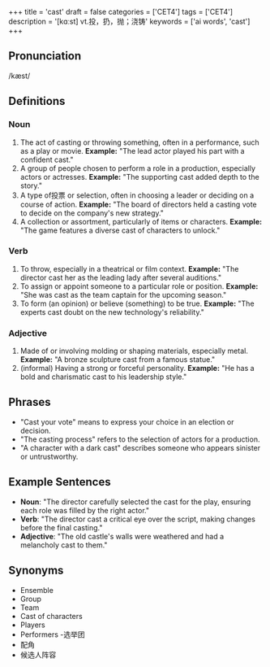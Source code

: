 +++
title = 'cast'
draft = false
categories = ['CET4']
tags = ['CET4']
description = '[kɑːst] vt.投，扔，抛；浇铸'
keywords = ['ai words', 'cast']
+++

## Pronunciation
/kæst/

## Definitions
### Noun
1. The act of casting or throwing something, often in a performance, such as a play or movie. **Example:** "The lead actor played his part with a confident cast."
2. A group of people chosen to perform a role in a production, especially actors or actresses. **Example:** "The supporting cast added depth to the story."
3. A type of投票 or selection, often in choosing a leader or deciding on a course of action. **Example:** "The board of directors held a casting vote to decide on the company's new strategy."
4. A collection or assortment, particularly of items or characters. **Example:** "The game features a diverse cast of characters to unlock."

### Verb
1. To throw, especially in a theatrical or film context. **Example:** "The director cast her as the leading lady after several auditions."
2. To assign or appoint someone to a particular role or position. **Example:** "She was cast as the team captain for the upcoming season."
3. To form (an opinion) or believe (something) to be true. **Example:** "The experts cast doubt on the new technology's reliability."

### Adjective
1. Made of or involving molding or shaping materials, especially metal. **Example:** "A bronze sculpture cast from a famous statue."
2. (informal) Having a strong or forceful personality. **Example:** "He has a bold and charismatic cast to his leadership style."

## Phrases
- "Cast your vote" means to express your choice in an election or decision.
- "The casting process" refers to the selection of actors for a production.
- "A character with a dark cast" describes someone who appears sinister or untrustworthy.

## Example Sentences
- **Noun**: "The director carefully selected the cast for the play, ensuring each role was filled by the right actor."
- **Verb**: "The director cast a critical eye over the script, making changes before the final casting."
- **Adjective**: "The old castle's walls were weathered and had a melancholy cast to them."

## Synonyms
- Ensemble
- Group
- Team
- Cast of characters
- Players
- Performers
-选举团
- 配角
- 候选人阵容
